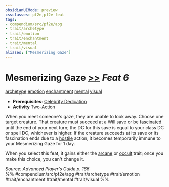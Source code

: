 ```yaml
---
obsidianUIMode: preview
cssclasses: pf2e,pf2e-feat
tags:
- compendium/src/pf2e/apg
- trait/archetype
- trait/emotion
- trait/enchantment
- trait/mental
- trait/visual
aliases: ["Mesmerizing Gaze"]
---
```

# Mesmerizing Gaze  [>>](rules/core-rulebook/chapter-9-playing-the-game.md#Actions "Two-Action") *Feat 6*  
[archetype](rules/traits/archetype.md "Archetype Feat Trait")  [emotion](rules/traits/emotion.md "Emotion Effect Trait")  [enchantment](rules/traits/enchantment.md "Enchantment School Trait")  [mental](rules/traits/mental.md "Mental Effect Trait")  [visual](rules/traits/visual.md "Visual Effect Trait")  

- **Prerequisites**: [Celebrity Dedication](compendium/feats/celebrity-dedication-apg.md)
- **Activity** Two-Action

When you meet someone's gaze, they are unable to look away. Choose one target creature. That creature must succeed at a Will save or be [fascinated](rules/conditions.md#Fascinated) until the end of your next turn; the DC for this save is equal to your class DC or spell DC, whichever is higher. If the creature succeeds at its save or its fascination ends due to a [hostile](rules/conditions.md#Hostile) action, it becomes temporarily immune to your Mesmerizing Gaze for 1 day.

When you select this feat, it gains either the [arcane](rules/traits/arcane.md "Arcane Tradition Trait") or [occult](rules/traits/occult.md "Occult Tradition Trait") trait; once you make this choice, you can't change it.

*Source: Advanced Player's Guide p. 166*  
%% #compendium/src/pf2e/apg #trait/archetype #trait/emotion #trait/enchantment #trait/mental #trait/visual %%